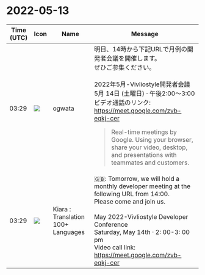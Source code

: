 # 2022-05-13

|Time (UTC)|Icon|Name|Message|
|---|---|---|---|
|03:29|![](https://avatars.slack-edge.com/2019-11-22/845042642576_070441337abaca9fb7b3_72.png)|ogwata|明日、14時から下記URLで月例の開発者会議を開催します。<br>ぜひご参集ください。<br><br>2022年5月-Vivliostyle開発者会議<br>5月 14日 (土曜日) · 午後2:00～3:00<br>ビデオ通話のリンク: <https://meet.google.com/zvb-eqkj-cer><br><blockquote>Real-time meetings by Google. Using your browser, share your video, desktop, and presentations with teammates and customers.</blockquote>|
|03:29|![](https://avatars.slack-edge.com/2021-08-02/2324149410423_2aa7423c4133ecb9f168_72.png)|Kiara : Translation 100+ Languages|🇬🇧: Tomorrow, we will hold a monthly developer meeting at the following URL from 14:00.<br>Please come and join us.<br><br>May 2022-Vivliostyle Developer Conference<br>Saturday, May 14th · 2: 00-3: 00 pm<br>Video call link: <https://meet.google.com/zvb-eqkj-cer>|
